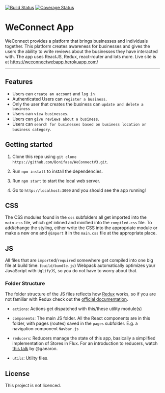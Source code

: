 [![Build Status](https://travis-ci.org/Bonifase/WeConnectV3.svg?branch=develop)](https://travis-ci.org/Bonifase/WeConnectV3) [![Coverage Status](https://coveralls.io/repos/github/Bonifase/WeConnectV3/badge.svg?branch=develop)](https://coveralls.io/github/Bonifase/WeConnectV3?branch=develop)

# WeConnect App

WeConnect provides a platform that brings businesses and individuals together. This platform creates awareness for businesses and gives the users the ability to write reviews about the businesses they have interacted with. The app uses ReactJS, Redux, react-router and lots more. Live site is at https://weconnectwebapp.herokuapp.com/

---

## Features

- Users can `create an account` and `log in`
- Authenticated Users can `register a business`.
- Only the user that creates the business can `update and delete a business`
- Users can `view businesses`.
- Users can `give reviews about a business`.
- Users can `search for businesses based on business location or business category`.

## Getting started

1.  Clone this repo using `git clone https://github.com/Bonifase/WeConnectV3.git`.
2.  Run `npm install` to install the dependencies.

3.  Run `npm start` to start the local web server.

4.  Go to `http://localhost:3000` and you should see the app running!

## CSS

The CSS modules found in the `css` subfolders all get imported into the `main.css` file, which get inlined and minified into the `compiled.css` file. To add/change the styling, either write the CSS into the appropriate module or make a new one and `@import` it in the `main.css` file at the appropriate place.

## JS

All files that are `import`ed/`require`d somewhere get compiled into one big file at build time. (`build/bundle.js`) Webpack automatically optimizes your JavaScript with `UglifyJS`, so you do not have to worry about that.

### Folder Structure

The folder structure of the JS files reflects how [Redux](https://github.com/gaearon/redux) works, so if you are not familiar with Redux check out the [official documentation](https://gaearon.github.io/redux/).

- `actions`: Actions get dispatched with this/these utility module(s)

- `components`: The main JS folder. All the React components are in this folder, with pages (routes) saved in the `pages` subfolder. E.g. a navigation component `Navbar.js`

- `reducers`: Reducers manage the state of this app, basically a simplified implementation of Stores in Flux. For an introduction to reducers, watch [this talk](https://www.youtube.com/watch?v=xsSnOQynTHs) by @gaearon.

- `utils`: Utility files.

## License

This project is not licenced.
